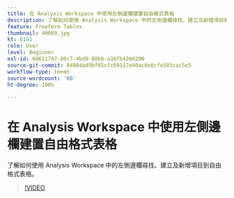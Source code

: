 ```yaml
---
title: 在 Analysis Workspace 中使用左側邊欄建置自由格式表格
description: 了解如何使用 Analysis Workspace 中的左側邊欄尋找、建立及新增項目到自由格式表格。
feature: Freeform Tables
thumbnail: 40089.jpg
kt: 6161
role: User
level: Beginner
exl-id: 60611747-80c7-4bd0-88b8-a36fb420d290
source-git-commit: 84984ad9bf65cfc69117e40ac0e0cfe503cac5e5
workflow-type: tm+mt
source-wordcount: '60'
ht-degree: 100%

---
```


# 在 Analysis Workspace 中使用左側邊欄建置自由格式表格

了解如何使用 Analysis Workspace 中的左側邊欄尋找、建立及新增項目到自由格式表格。

>[!VIDEO](https://video.tv.adobe.com/v/3475919/?captions=chi_hant&quality=12&learn=on)
